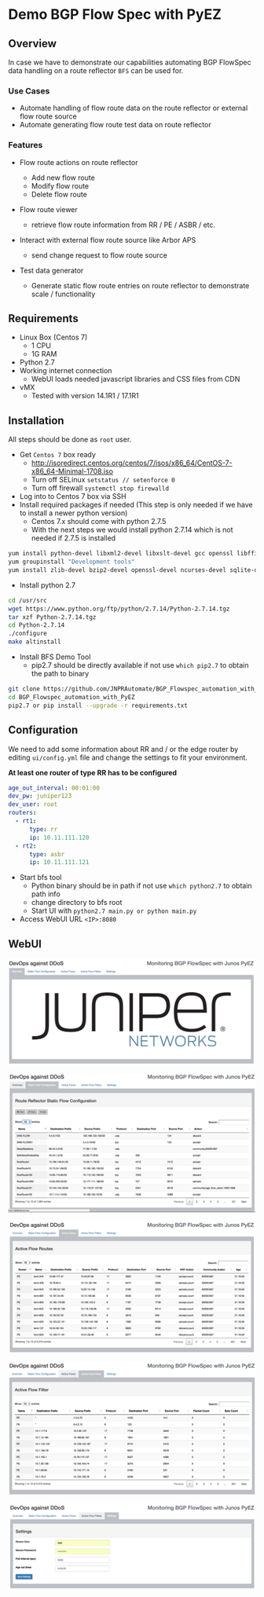 # Demo BGP Flow Spec with PyEZ #


## Overview ##
In case we have to demonstrate our capabilities automating BGP FlowSpec data handling on a route reflector `BFS` can be used for.

### Use Cases ###
- Automate handling of flow route data on the route reflector or external flow route source
- Automate generating flow route test data on route reflector

### Features ###

- Flow route actions on route reflector
  + Add new flow route
  + Modify flow route
  + Delete flow route

- Flow route viewer
  + retrieve flow route information from RR / PE / ASBR / etc.

- Interact with external flow route source like Arbor APS
  + send change request to flow route source

- Test data generator
  + Generate static flow route entries on route reflector to demonstrate scale / functionality

## Requirements ##

- Linux Box (Centos 7)
  + 1 CPU
  + 1G RAM
- Python 2.7
- Working internet connection 
  + WebUI loads needed javascript libraries and CSS files from CDN
- vMX 
  + Tested with version 14.1R1 / 17.1R1

## Installation ##
All steps should be done as `root` user.

- Get `Centos 7` box ready
  + http://isoredirect.centos.org/centos/7/isos/x86_64/CentOS-7-x86_64-Minimal-1708.iso
  + Turn off SELinux `setstatus // setenforce 0`
  + Turn off firewall `systemctl stop firewalld`
- Log into to Centos 7 box via SSH
- Install required packages if needed (This step is only needed if we have to install a newer python version)
  + Centos 7.x should come with python 2.7.5 
  + With the next steps we would install python 2.7.14 which is not needed if 2.7.5 is installed 

```bash
yum install python-devel libxml2-devel libxslt-devel gcc openssl libffi-devel wget curl
yum groupinstall "Development tools"
yum install zlib-devel bzip2-devel openssl-devel ncurses-devel sqlite-devel
```
- Install python 2.7

```bash
cd /usr/src
wget https://www.python.org/ftp/python/2.7.14/Python-2.7.14.tgz
tar xzf Python-2.7.14.tgz
cd Python-2.7.14
./configure
make altinstall
```
- Install BFS Demo Tool
  + pip2.7 should be directly available if not use `which pip2.7` to obtain the path to binary

```bash
git clone https://github.com/JNPRAutomate/BGP_Flowspec_automation_with_PyEZ.git
cd BGP_Flowspec_automation_with_PyEZ
pip2.7 or pip install --upgrade -r requirements.txt
```

## Configuration ##
We need to add some information about RR and / or the edge router by editing `ui/config.yml` file and change the
settings to fit your environment.

__At least one router of type RR has to be configured__

```yaml
age_out_interval: 00:01:00
dev_pw: juniper123
dev_user: root
routers:
  - rt1:
      type: rr
      ip: 10.11.111.120
  - rt2:
      type: asbr
      ip: 10.11.111.121
```

- Start bfs tool
  + Python binary should be in path if not use `which python2.7` to obtain path info
  + change directory to bfs root
  + Start UI with `python2.7 main.py or python main.py`
- Access WebUI URL `<IP>:8080`

## WebUI ##

![Screen_Shot_2018-04-11_at_11.25.39](resources/Screen_Shot_2018-04-11_at_11.25.39.png)

![Screen_Shot_2018-04-11_at_11.26.18](resources/Screen_Shot_2018-04-11_at_11.26.18.png)

![Screen_Shot_2018-04-11_at_11.26.31](resources/Screen_Shot_2018-04-11_at_11.26.31.png)

![Screen_Shot_2018-04-11_at_11.26.42](resources/Screen_Shot_2018-04-11_at_11.26.42.png)

![Screen_Shot_2018-04-11_at_11.26.53](resources/Screen_Shot_2018-04-11_at_11.26.53.png)







